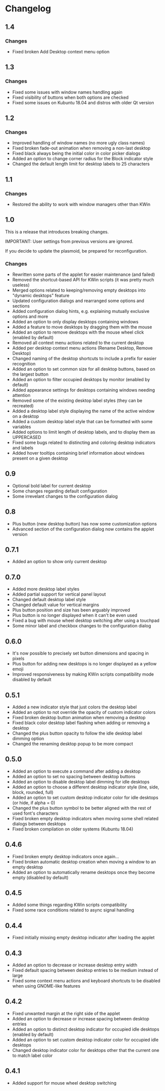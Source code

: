 # Changelog

## 1.4

### Changes

* Fixed broken Add Desktop context menu option

## 1.3

### Changes

* Fixed some issues with window names handling again
* Fixed visibility of buttons when both options are checked
* Fixed some issues on Kubuntu 18.04 and distros with older Qt version

## 1.2

### Changes

* Improved handling of window names (no more ugly class names)
* Fixed broken fade-out animation when removing a non-last desktop
* Fixed black always being the initial color in color picker dialogs
* Added an option to change corner radius for the Block indicator style
* Changed the default length limit for desktop labels to 25 characters

## 1.1

### Changes

* Restored the ability to work with window managers other than KWin

## 1.0

This is a release that introduces breaking changes.

IMPORTANT: User settings from previous versions are ignored.

If you decide to update the plasmoid, be prepared for reconfiguration.

### Changes

* Rewritten some parts of the applet for easier maintenance (and failed)
* Removed the shortcut-based API for KWin scripts (it was pretty much useless)
* Merged options related to keeping/removing empty desktops into "dynamic desktops" feature
* Updated configuration dialogs and rearranged some options and sections
* Added configuration dialog hints, e.g. explaining mutually exclusive options and more
* Added an option to only display desktops containing windows
* Added a feature to move desktops by dragging them with the mouse
* Added an option to remove desktops with the mouse wheel click (enabled by default)
* Removed all context menu actions related to the current desktop
* Added per desktop context menu actions (Rename Desktop, Remove Desktop)
* Changed naming of the desktop shortcuts to include a prefix for easier recognition
* Added an option to set common size for all desktop buttons, based on the largest button
* Added an option to filter occupied desktops by monitor (enabled by default)
* Added appearance settings for desktops containing windows needing attention
* Removed some of the existing desktop label styles (they can be recreated)
* Added a desktop label style displaying the name of the active window on a desktop
* Added a custom desktop label style that can be formatted with some variables
* Added options to limit length of desktop labels, and to display them as UPPERCASED
* Fixed some bugs related to distincting and coloring desktop indicators and labels
* Added hover tooltips containing brief information about windows present on a given desktop

## 0.9

* Optional bold label for current desktop
* Some changes regarding default configuration
* Some irrevelant changes to the configuration dialog

## 0.8

* Plus button (new desktop button) has now some customization options
* Advanced section of the configuration dialog now contains the applet version

## 0.7.1

* Added an option to show only current desktop

## 0.7.0

* Added more desktop label styles
* Added partial support for vertical panel layout
* Changed default desktop label style
* Changed default value for vertical margins
* Plus button position and size has been arguably improved
* Plus button is no longer displayed when it can't be even used
* Fixed a bug with mouse wheel desktop switching after using a touchpad
* Some minor label and checkbox changes to the configuration dialog

## 0.6.0

* It's now possible to precisely set button dimensions and spacing in pixels
* Plus button for adding new desktops is no longer displayed as a yellow emoji
* Improved responsiveness by making KWin scripts compatibility mode disabled by default

## 0.5.1

* Added a new indicator style that just colors the desktop label
* Added an option to not override the opacity of custom indicator colors
* Fixed broken desktop button animation when removing a desktop
* Fixed black color desktop label flashing when adding or removing a desktop
* Changed the plus button opacity to follow the idle desktop label dimming option
* Changed the renaming desktop popup to be more compact

## 0.5.0

* Added an option to execute a command after adding a desktop
* Added an option to set no spacing between desktop buttons
* Added an option to disable desktop label dimming for idle desktops
* Added an option to choose a different desktop indicator style (line, side, block, rounded, full)
* Added an option to set custom desktop indicator color for idle desktops (or hide, if alpha = 0)
* Changed the plus button symbol to be better aligned with the rest of used font's characters
* Fixed broken empty desktop indicators when moving some shell related dialogs between desktops
* Fixed broken compilation on older systems (Kubuntu 18.04)

## 0.4.6

* Fixed broken empty desktop indicators once again...
* Fixed broken automatic desktop creation when moving a window to an empty desktop
* Added an option to automatically rename desktops once they become empty (disabled by default)

## 0.4.5

* Added some things regarding KWin scripts compatibility
* Fixed some race conditions related to async signal handling

## 0.4.4

* Fixed initially missing empty desktop indicator after loading the applet

## 0.4.3

* Added an option to decrease or increase desktop entry width
* Fixed default spacing between desktop entries to be medium instead of large
* Fixed some context menu actions and keyboard shortcuts to be disabled when using GNOME-like features

## 0.4.2

* Fixed unwanted margin at the right side of the applet
* Added an option to decrease or increase spacing between desktop entries
* Added an option to distinct desktop indicator for occupied idle desktops (enabled by default)
* Added an option to set custom desktop indicator color for occupied idle desktops
* Changed desktop indicator color for desktops other that the current one to match label color

## 0.4.1

* Added support for mouse wheel desktop switching
